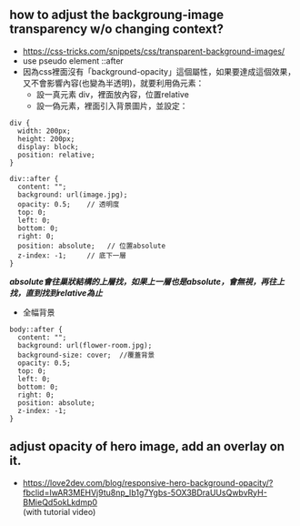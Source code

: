 ## how to adjust the backgroung-image transparency w/o changing context?
- https://css-tricks.com/snippets/css/transparent-background-images/
- use pseudo element ::after
- 因為css裡面沒有「background-opacity」這個屬性，如果要達成這個效果，又不會影響內容(也變為半透明)，就要利用偽元素：
  - 設一真元素 div，裡面放內容，位置relative
  - 設一偽元素，裡面引入背景圖片，並設定：

```
div {
  width: 200px;
  height: 200px;
  display: block;
  position: relative;
}

div::after {
  content: "";
  background: url(image.jpg);
  opacity: 0.5;    // 透明度
  top: 0;
  left: 0;
  bottom: 0;
  right: 0;
  position: absolute;   // 位置absolute
  z-index: -1;     // 底下一層
}
```

***absolute會往巢狀結構的上層找，如果上一層也是absolute，會無視，再往上找，直到找到relative為止***


- 全幅背景
```
body::after {
  content: "";
  background: url(flower-room.jpg);
  background-size: cover;  //覆蓋背景
  opacity: 0.5;
  top: 0;
  left: 0;
  bottom: 0;
  right: 0;
  position: absolute; 
  z-index: -1; 
}
```

## adjust opacity of hero image, add an overlay on it.
- https://love2dev.com/blog/responsive-hero-background-opacity/?fbclid=IwAR3MEHVj9tu8np_Ib1g7Ygbs-5OX3BDraUUsQwbvRyH-BMieQd5okLkdmp0   
(with tutorial video)


